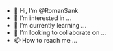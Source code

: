 - 👋 Hi, I’m @RomanSank
- 👀 I’m interested in ...
- 🌱 I’m currently learning ...
- 💞️ I’m looking to collaborate on ...
- 📫 How to reach me ...

<!---
RomanSank/RomanSank is a ✨ special ✨ repository because its `README.md` (this file) appears on your GitHub profile.
You can click the Preview link to take a look at your changes.
--->
